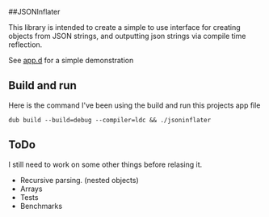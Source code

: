 ##JSONInflater

This library is intended to create a simple to use interface for creating objects from JSON strings, and outputting json strings via compile time reflection.

See [app.d](https://github.com/rharriso/JSONInflater.d/blob/master/source/app.d) for a simple demonstration

## Build and run

Here is the command I've been using the build and run this projects app file

```
dub build --build=debug --compiler=ldc && ./jsoninflater 

```

## ToDo

I still need to work on some other things before relasing it.

* Recursive parsing. (nested objects)
* Arrays
* Tests
* Benchmarks
